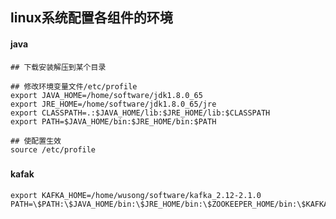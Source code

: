## linux系统配置各组件的环境



#### java

```shell
## 下载安装解压到某个目录

## 修改环境变量文件/etc/profile
export JAVA_HOME=/home/software/jdk1.8.0_65
export JRE_HOME=/home/software/jdk1.8.0_65/jre
export CLASSPATH=.:$JAVA_HOME/lib:$JRE_HOME/lib:$CLASSPATH
export PATH=$JAVA_HOME/bin:$JRE_HOME/bin:$PATH

## 使配置生效
source /etc/profile
```

##### 

#### kafak

```shell
export KAFKA_HOME=/home/wusong/software/kafka_2.12-2.1.0
PATH=\$PATH:\$JAVA_HOME/bin:\$JRE_HOME/bin:\$ZOOKEEPER_HOME/bin:\$KAFKA_HOME/bin
```

